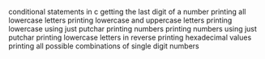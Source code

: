 conditional statements in c
getting the last digit of a number
printing all lowercase letters
printing lowercase and uppercase letters
printing lowercase using just putchar
printing numbers
printing numbers using just putchar
printing lowercase letters in reverse
printing hexadecimal values
printing all possible combinations of single digit numbers
